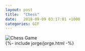 ```yaml
---
layout: post
title:  "Chess"
date:   2018-09-09 03:17:01 +1000
categories: GIF
---
```


![Chess Game](/assets/images/gifs/chess-game.gif "Chess Game")
<br>
{%- include jorge/jorge.html -%}
